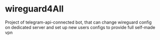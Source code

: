 # wireguard4All

Project of telegram-api-connected bot, that can change wireguard config on dedicated server and set up new users configs to provide full self-made vpn
